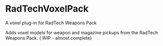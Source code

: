 # RadTechVoxelPack
A voxel plug-in for RadTech Weapons Pack

Adds voxel models for weapon and magazine pickups 
from the RadTech Weapons Pack. ( WIP - almost complete)
